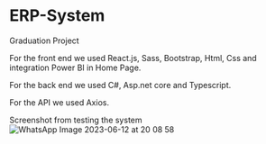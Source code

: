 # ERP-System
Graduation Project

For the front end
we used React.js, Sass, Bootstrap, Html, Css and integration Power BI in Home Page.

For the back end
we used C#, Asp.net core and Typescript.

For the API
we used Axios.

Screenshot from testing the system
![WhatsApp Image 2023-06-12 at 20 08 58](https://github.com/AhmedReda-7/ERP-System/assets/58761388/5f53b196-a23e-45ba-9a0c-93eacd221ca6)
